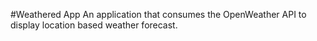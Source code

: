 #Weathered App
An application that consumes the OpenWeather API to display location based weather forecast.
